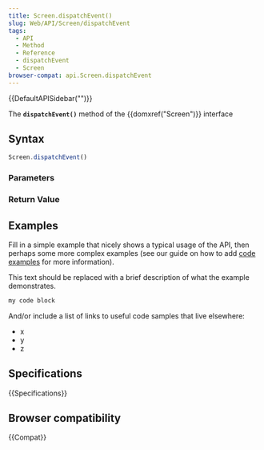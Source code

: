 ```yaml
---
title: Screen.dispatchEvent()
slug: Web/API/Screen/dispatchEvent
tags:
  - API
  - Method
  - Reference
  - dispatchEvent
  - Screen
browser-compat: api.Screen.dispatchEvent
---
```

{{DefaultAPISidebar("")}}

The **`dispatchEvent()`** method of the {{domxref("Screen")}} interface 

## Syntax

```js
Screen.dispatchEvent()
```

### Parameters



### Return Value



## Examples

Fill in a simple example that nicely shows a typical usage of the API, then perhaps some more complex examples (see our guide on how to add [code examples](/en-US/docs/MDN/Contribute/Structures/Code_examples) for more information).

This text should be replaced with a brief description of what the example demonstrates.

```js
my code block
```

And/or include a list of links to useful code samples that live elsewhere:

*   x
*   y
*   z

## Specifications

{{Specifications}}

## Browser compatibility

{{Compat}}

